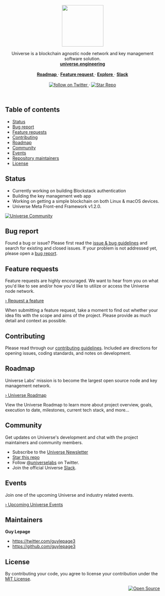 <div align="center">
  <a href="https://universe.engineering">
    <img src="https://user-images.githubusercontent.com/1711854/53183837-0c726400-35ca-11e9-9357-a5591fcc0e81.png" width=135 alt>
  </a>
  <p align="center">
    Universe is a blockchain agnostic node network and key management software solution.
    <br/>
    <a href="https://universe.engineering">
      <strong>universe.engineering</strong>
    </a>
    <br/>
    <br/>
    <a href="https://github.com/universelabs/universe/blob/master/ROADMAP.md" alt="Universe Project Roadmap">
      <strong>Roadmap</strong>
    </a>
    &middot;
    <a href="https://github.com/universelabs/universe/issues/new?template=feature_request.md" alt="Feature request">
      <strong>Feature request</strong>
    </a>
    &middot;
    <a href="https://github.com/universelabs/">
      <strong>Explore</strong>
    </a>
    &middot;
    <a href="https://join.slack.com/t/universelabs/shared_invite/enQtNDQ0MjY3NDI5MTkwLTIzMWQ4M2U3MGQ3ZDY5MzM5MGQ5ZDM1MDZjNTgwNGI5NDdiNDY4ZDQyNWI2NjEzZmU3NzVmOTYwYzEzYzc1ZDE">
      <strong>Slack</strong>
    </a>
    <br/>
    <br/>
    <a href="https://twitter.com/intent/follow?screen_name=universelabs">
      <img src="https://img.shields.io/twitter/url/https/twitter.com/universelabs.svg?style=social&label=Follow%20%40universelabs&logo=twitter" alt="follow on Twitter">
    </a>
    &middot;
    <a href="https://github.com/universelabs/universe/stargazers">
      <img src="https://img.shields.io/github/stars/universelabs/universe.svg?style=social&label=Star&maxAge=2592000" alt="Star Repo">
    </a>   
  </p>
</div>

<br/>


## Table of contents

- [Status](#status)
- [Bug report](#bug-report)
- [Feature requests](#feature-requests)
- [Contributing](#contributing)
- [Roadmap](#roadmap)
- [Community](#community)
- [Events](#events)
- [Repository maintainers](#repository-maintainers)
- [License](#license)


## Status

- Currently working on building Blockstack authentication
- Building the key management web app
- Working on getting a simple blockchain on both Linux & macOS devices.
- Universe Meta Front-end Framework v1.2.0.

[![Universe Community](https://img.shields.io/badge/Universe_Community-Slack-purple.svg?colorA=212121&colorB=3f46ad)](https://join.slack.com/t/universelabs/shared_invite/enQtNDQ0MjY3NDI5MTkwLTIzMWQ4M2U3MGQ3ZDY5MzM5MGQ5ZDM1MDZjNTgwNGI5NDdiNDY4ZDQyNWI2NjEzZmU3NzVmOTYwYzEzYzc1ZDE)


## Bug report

Found a bug or issue? Please first read the [issue & bug guidelines](/CONTRIBUTING.md#using-the-issue-tracker) and search for existing and closed issues. If your problem is not addressed yet, please open a [bug report](https://github.com/universelabs/universe/issues/new?template=bug_report.md).


## Feature requests

Feature requests are highly encouraged. We want to hear from you on what you'd like to see and/or how you'd like to utilize or access the Universe node network.

<a href="https://github.com/universelabs/universe/issues/new?template=feature_request.md">› Request a feature</a>

When submitting a feature request, take a moment to find out whether your idea fits with the scope and aims of the project. Please
provide as much detail and context as possible.


## Contributing

Please read through our [contributing guidelines](/CONTRIBUTING.md). Included are directions for opening issues, coding standards, and notes on development.


## Roadmap

Universe Labs' mission is to become the largest open source node and key management network.

[ › Universe Roadmap](https://github.com/universelabs/universe/blob/master/ROADMAP.md)

View the Universe Roadmap to learn more about project overview, goals, execution to date, milestones, current tech stack, and more...


## Community

Get updates on Universe's development and chat with the project maintainers and community members.

- Subscribe to the [Universe Newsletter](http://universe.engineering/subscribe)
- [Star this repo](https://github.com/universelabs/universe/stargazers)
- Follow [@universelabs](https://twitter.com/universelabs) on Twitter.
- Join the official Universe [Slack](https://join.slack.com/t/universelabs/shared_invite/enQtNDQ0MjY3NDI5MTkwLTIzMWQ4M2U3MGQ3ZDY5MzM5MGQ5ZDM1MDZjNTgwNGI5NDdiNDY4ZDQyNWI2NjEzZmU3NzVmOTYwYzEzYzc1ZDE).


## Events

Join one of the upcoming Universe and industry related events.

[› Upcoming Universe Events](https://github.com/universelabs/universe/blob/master/EVENTS.md)


## Maintainers

**Guy Lepage**
- <https://twitter.com/guylepage3>
- <https://github.com/guylepage3>


## License

By contributing your code, you agree to license your contribution under the [
MIT License](LICENSE).


<div align="right">
  <a href="https://opensource.guide/how-to-contribute/#why-contribute-to-open-source">
    <img src="https://badges.frapsoft.com/os/v3/open-source.png?v=103)](https://github.com/ellerbrock/open-source-badges/" alt="Open Source">
  </a>
</div>
